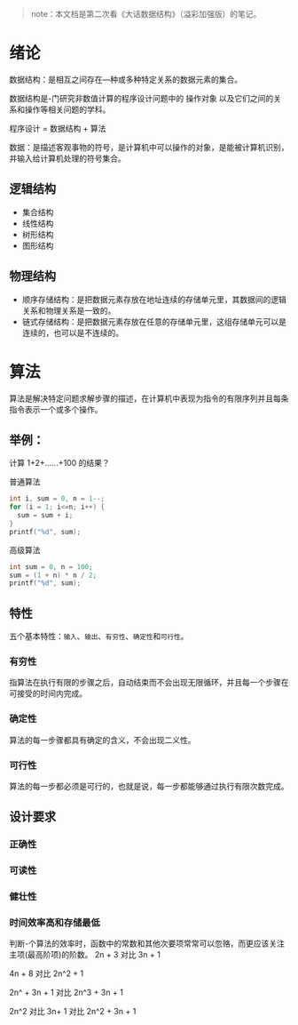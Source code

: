 > note：本文档是第二次看《大话数据结构》（溢彩加强版）的笔记。

# 绪论

数据结构：是相互之间存在—种或多种特定关系的数据元素的集合。

数据结构是-门研究非数值计算的程序设计问题中的 操作对象 以及它们之间的关系和操作等相关问题的学科。

程序设计 = 数据结构 + 算法

数据：是描述客观事物的符号，是计算机中可以操作的对象，是能被计算机识别，并输入给计算机处理的符号集合。

## 逻辑结构

-   集合结构
-   线性结构
-   树形结构
-   图形结构

## 物理结构

-   顺序存储结构：是把数据元素存放在地址连续的存储单元里，其数据间的逻辑关系和物理关系是一致的。
-   链式存储结构：是把数据元素存放在任意的存储单元里，这组存储单元可以是连续的，也可以是不连续的。

# 算法

算法是解决特定问题求解步骤的描述，在计算机中表现为指令的有限序列并且每条指令表示一个或多个操作。

## 举例：

计算 1+2+......+100 的结果？

普通算法

```c
int i, sum = 0, n = 1--;
for (i = 1; i<=n; i++) {
  sum = sum + i;
}
printf("%d", sum);
```

高级算法

```c
int sum = 0, n = 100;
sum = (1 + n) * n / 2;
printf("%d", sum);
```

## 特性

五个基本特性：`输入`、`输出`、`有穷性`、`确定性`和`可行性`。

### 有穷性

指算法在执行有限的步骤之后，自动结束而不会出现无限循环，并且每一个步骤在可接受的时间内完成。

### 确定性

算法的每一步骤都具有确定的含义，不会出现二义性。

### 可行性

算法的每一步都必须是可行的，也就是说，每一步都能够通过执行有限次数完成。

## 设计要求

### 正确性

### 可读性

### 健壮性

### 时间效率高和存储最低

判断-个算法的效率时，函数中的常数和其他次要项常常可以忽赂，而更应该关注主项(最高阶项)的阶数。
2n + 3 对比 3n + 1

4n + 8 对比 2n^2 + 1

2n^ + 3n + 1 对比 2n^3 + 3n + 1

2n^2 对比 3n+ 1 对比 2n^2 + 3n + 1
